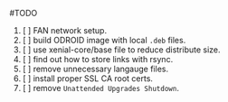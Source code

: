 #TODO

1. [ ] FAN network setup.  
2. [ ] build ODROID image with local `.deb` files.  
3. [ ] use xenial-core/base file to reduce distribute size.  
4. [ ] find out how to store links with rsync.  
5. [ ] remove unnecessary langauge files.  
6. [ ] install proper SSL CA root certs.  
7. [ ] remove `Unattended Upgrades Shutdown`.  